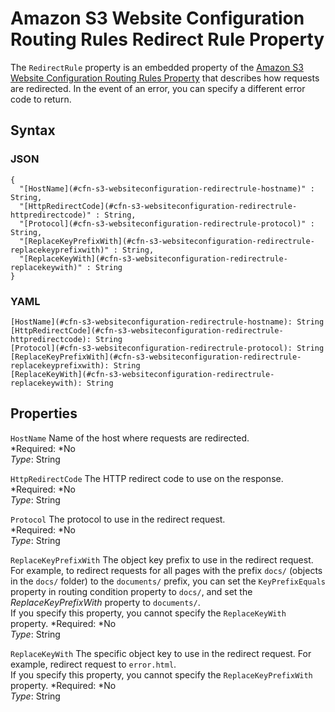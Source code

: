 # Amazon S3 Website Configuration Routing Rules Redirect Rule Property<a name="aws-properties-s3-websiteconfiguration-routingrules-redirectrule"></a>

The `RedirectRule` property is an embedded property of the [Amazon S3 Website Configuration Routing Rules Property](aws-properties-s3-websiteconfiguration-routingrules.md) that describes how requests are redirected\. In the event of an error, you can specify a different error code to return\.

## Syntax<a name="w3ab2c21c14e1616b5"></a>

### JSON<a name="aws-properties-s3-websiteconfiguration-routingrules-redirectrule-syntax.json"></a>

```
{
  "[HostName](#cfn-s3-websiteconfiguration-redirectrule-hostname)" : String,
  "[HttpRedirectCode](#cfn-s3-websiteconfiguration-redirectrule-httpredirectcode)" : String,
  "[Protocol](#cfn-s3-websiteconfiguration-redirectrule-protocol)" : String,
  "[ReplaceKeyPrefixWith](#cfn-s3-websiteconfiguration-redirectrule-replacekeyprefixwith)" : String,
  "[ReplaceKeyWith](#cfn-s3-websiteconfiguration-redirectrule-replacekeywith)" : String
}
```

### YAML<a name="aws-properties-s3-websiteconfiguration-routingrules-redirectrule-syntax.yaml"></a>

```
[HostName](#cfn-s3-websiteconfiguration-redirectrule-hostname): String
[HttpRedirectCode](#cfn-s3-websiteconfiguration-redirectrule-httpredirectcode): String
[Protocol](#cfn-s3-websiteconfiguration-redirectrule-protocol): String
[ReplaceKeyPrefixWith](#cfn-s3-websiteconfiguration-redirectrule-replacekeyprefixwith): String
[ReplaceKeyWith](#cfn-s3-websiteconfiguration-redirectrule-replacekeywith): String
```

## Properties<a name="w3ab2c21c14e1616b7"></a>

`HostName`  <a name="cfn-s3-websiteconfiguration-redirectrule-hostname"></a>
Name of the host where requests are redirected\.  
*Required: *No  
*Type*: String

`HttpRedirectCode`  <a name="cfn-s3-websiteconfiguration-redirectrule-httpredirectcode"></a>
The HTTP redirect code to use on the response\.  
*Required: *No  
*Type*: String

`Protocol`  <a name="cfn-s3-websiteconfiguration-redirectrule-protocol"></a>
The protocol to use in the redirect request\.  
*Required: *No  
*Type*: String

`ReplaceKeyPrefixWith`  <a name="cfn-s3-websiteconfiguration-redirectrule-replacekeyprefixwith"></a>
The object key prefix to use in the redirect request\. For example, to redirect requests for all pages with the prefix `docs/` \(objects in the `docs/` folder\) to the `documents/` prefix, you can set the `KeyPrefixEquals` property in routing condition property to `docs/`, and set the *ReplaceKeyPrefixWith* property to `documents/`\.  
If you specify this property, you cannot specify the `ReplaceKeyWith` property\.
*Required: *No  
*Type*: String

`ReplaceKeyWith`  <a name="cfn-s3-websiteconfiguration-redirectrule-replacekeywith"></a>
The specific object key to use in the redirect request\. For example, redirect request to `error.html`\.  
If you specify this property, you cannot specify the `ReplaceKeyPrefixWith` property\.
*Required: *No  
*Type*: String